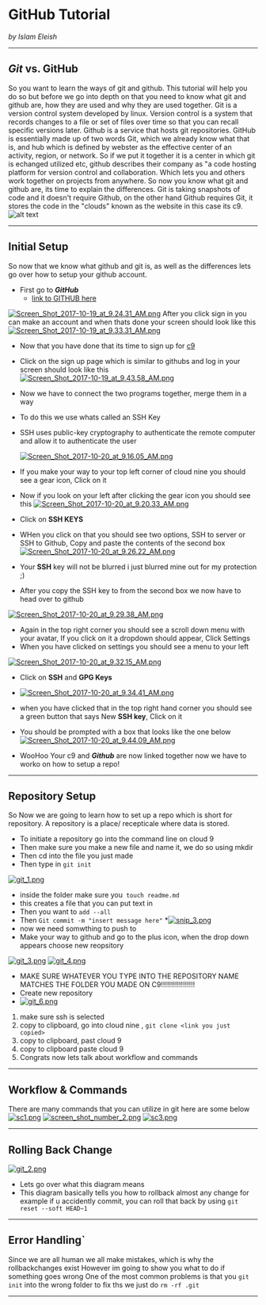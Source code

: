 # GitHub Tutorial

_by Islam Eleish_

---
## **_Git_** vs. **GitHub**
So you want to learn the ways of git and github. This tutorial will help you do so but before we go into depth on that you need to know what git and github are, how they are used and why they are used together.
Git is a version control system developed by linux. Version control is a system that records changes to a file or set of files over time so that you can recall specific versions later.
Github is a service that hosts git repositories. GitHub is essentially made up of two words Git, which we already know what that is, and hub which is defined by webster as 
the effective center of an activity, region, or network. So if we put it together it is a center in which git is echanged utilized etc, github describes their company as "a code hosting platform for version control and collaboration. Which lets you and others work together on projects from anywhere.
So now you know what git and github are, its time to explain the differences. 
Git is taking snapshots of code and it doesn't require Github, on the other hand Github requires Git, it stores the code in the "clouds" known as the website in this case its c9.
![alt text](https://image.slidesharecdn.com/gitversioncontrolcomputerscience-170613072639/95/git-version-control-computer-science-6-638.jpg?cb=1497432325)

---
## Initial Setup
So now that we know what github and git is, as well as the differences lets go over how to setup your github account.
* First go to **_GitHub_**
  * [link to GITHUB here](www.github.com)

[![Screen_Shot_2017-10-19_at_9.24.31_AM.png](https://s1.postimg.org/1abi0z5uxr/Screen_Shot_2017-10-19_at_9.24.31_AM.png)](https://postimg.org/image/9gj2rh74d7/)
After you click sign in you can make an account and when thats done your screen should look like this
[![Screen_Shot_2017-10-19_at_9.33.31_AM.png](https://s1.postimg.org/6fpgwrlntb/Screen_Shot_2017-10-19_at_9.33.31_AM.png)](https://postimg.org/image/1pk7ycu1fv/)
* Now that you have done that its time to sign up for [c9](c9.io)
* Click on the sign up page which is similar to githubs and log in your screen should look like this
[![Screen_Shot_2017-10-19_at_9.43.58_AM.png](https://s1.postimg.org/8lde26qslb/Screen_Shot_2017-10-19_at_9.43.58_AM.png)](https://postimg.org/image/17iotf64vv/)
* Now we have to connect the two programs together, merge them in a way
* To do this we use whats called an SSH Key
* SSH uses public-key cryptography to authenticate the remote computer and allow it to authenticate the user

  [![Screen_Shot_2017-10-20_at_9.16.05_AM.png](https://s1.postimg.org/91ktzxoigf/Screen_Shot_2017-10-20_at_9.16.05_AM.png)](https://postimg.org/image/3mmbhi9d2j/)
* If you make your way to your top left corner of cloud nine you should see a gear icon, Click on it
 * Now if you look on your left after clicking the gear icon you should see this
 [![Screen_Shot_2017-10-20_at_9.20.33_AM.png](https://s1.postimg.org/3rm8xq6nu7/Screen_Shot_2017-10-20_at_9.20.33_AM.png)](https://postimg.org/image/4r2caw9ezv/)
* Click on **SSH KEYS**
* WHen you click on that you should see two options, SSH to server or SSH to Github, Copy and paste the contents of the second box
 [![Screen_Shot_2017-10-20_at_9.26.22_AM.png](https://s1.postimg.org/5zdgicxn9b/Screen_Shot_2017-10-20_at_9.26.22_AM.png)](https://postimg.org/image/254ozefpbv/)
* Your **SSH** key will not be blurred i just blurred mine out for my protection ;)
* After you copy the SSH key to from the second box we now have to  head over to github

 [![Screen_Shot_2017-10-20_at_9.29.38_AM.png](https://s1.postimg.org/7ajxszx1xb/Screen_Shot_2017-10-20_at_9.29.38_AM.png)](https://postimg.org/image/9gjceropob/)
* Again in the top right corner you should see a scroll down menu with your avatar, If you click on it a dropdown should appear, Click Settings
* When you have clicked on settings you should see a menu to your left

[![Screen_Shot_2017-10-20_at_9.32.15_AM.png](https://s1.postimg.org/7quxwwbtvj/Screen_Shot_2017-10-20_at_9.32.15_AM.png)](https://postimg.org/image/9f4au3241n/)
* Click on **SSH** and **GPG Keys** 
* [![Screen_Shot_2017-10-20_at_9.34.41_AM.png](https://s1.postimg.org/34ytojp0gv/Screen_Shot_2017-10-20_at_9.34.41_AM.png)](https://postimg.org/image/7o0uriuhej/)
* when you have clicked that in the top right hand corner you should see a green button that says New **SSH key**, Click on it
* You should be prompted with a box that looks like the one below
[![Screen_Shot_2017-10-20_at_9.44.09_AM.png](https://s1.postimg.org/889i54hoen/Screen_Shot_2017-10-20_at_9.44.09_AM.png)](https://postimg.org/image/1tuw9izruz/)

* WooHoo Your c9 and **_Github_** are now linked together now we have to worko on how to setup a repo!


---
## Repository Setup
So Now we are going to learn how to set up a repo which is short for repository.
A repository is a place/ recepticale where data is stored.
* To initiate a repository go into the command line on cloud 9 
* Then make sure you make a new file and name it, we do so using  mkdir 
* Then cd into the file you just made 
* Then type in `git init`

[![git_1.png](https://s1.postimg.org/20nf5z6khr/git_1.png)](https://postimg.org/image/3zjlwbc2t7/)

* inside the folder make sure you` touch readme.md`
* this creates a file that you can put text in
* Then you want to `add --all`
* Then `Git commit -m "insert message here"`
*[![snip_3.png](https://s1.postimg.org/5a7lj5micv/snip_3.png)](https://postimg.org/image/3wl2f4bgbv/)
* now we need somwthing to push to
* Make your way to github and go to the plus icon, when the drop down appears choose new reopsitory

[![git_3.png](https://s1.postimg.org/4kdbqfq0bj/git_3.png)](https://postimg.org/image/7bmdyic4d7/)
[![git_4.png](https://s1.postimg.org/1xq5mlrn1b/git_4.png)](https://postimg.org/image/1xq5mlrn17/)
* MAKE SURE WHATEVER YOU TYPE INTO THE REPOSITORY NAME MATCHES THE FOLDER YOU MADE ON C9!!!!!!!!!!!!!!!!!
* Create new repository
* [![git_6.png](https://s1.postimg.org/5610oqhldr/git_6.png)](https://postimg.org/image/4rukxv9aij/)
1. make sure ssh is selected
2. copy to clipboard, go into cloud nine , `git clone <link you just copied>`
3. copy to clipboard, past cloud 9
4. copy to clipboard paste cloud 9
5. Congrats now lets talk about workflow and commands
---

## Workflow & Commands
There are many commands that you can utilize in git here are some below
[![sc1.png](https://s1.postimg.org/1yk57bambj/sc1.png)](https://postimg.org/image/6s903fvbej/)
[![screen_shot_number_2.png](https://s1.postimg.org/1unwgsmyb3/screen_shot_number_2.png)](https://postimg.org/image/15umwrzfaj/)
[![sc3.png](https://s1.postimg.org/43vayjvba7/sc3.png)](https://postimg.org/image/857acxzemz/)

---
## Rolling Back Change
[![git_2.png](https://s1.postimg.org/9t2q2zp2xr/git_2.png)](https://postimg.org/image/4vu995bb4r/)
* Lets go over what this diagram means
*  This diagram basically tells you how to rollback almost any change for example if u accidently commit, you can roll that back by using `git reset --soft HEAD~1`
---
## Error Handling`
Since we are all human we all make mistakes, which is why the rollbackchanges exist
However im going to show you what to do if something goes wrong
One of the most common problems is that you `git init` into the wrong folder
to fix ths we just do `rm -rf .git`


---